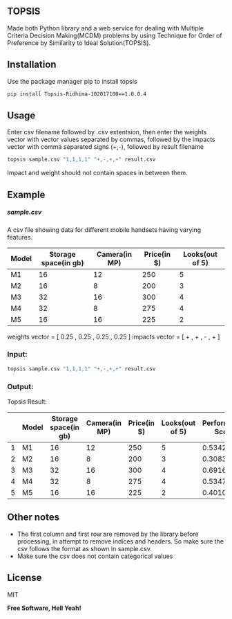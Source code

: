 ## TOPSIS




Made both Python library and a web service for dealing with Multiple Criteria Decision Making(MCDM) problems by using Technique for Order of Preference by Similarity to Ideal Solution(TOPSIS).


## Installation

Use the package manager pip to install topsis

```sh
pip install Topsis-Ridhima-102017100==1.0.0.4
```

## Usage
Enter csv filename followed by .csv extentsion, then enter the weights vector with vector values separated by commas, followed by the impacts vector with comma separated signs (+,-), followed by result filename
```sh
topsis sample.csv "1,1,1,1" "+,-,+,+" result.csv
```
Impact and weight should not contain spaces in between them.

## Example
##### sample.csv
A csv file showing data for different mobile handsets having varying features.

| Model |	Storage space(in gb)|	Camera(in MP)|	Price(in $)|Looks(out of 5)
| ------|-----------------------|----------------|-------------|---------
| M1    |16|	12|	250|	5
| M2    |16|	8|	200|	3
| M3    |32|	16|	300|	4
| M4    |32|	8|	275|	4
| M5    |16|	16|	225|	2

weights vector = [ 0.25 , 0.25 , 0.25 , 0.25 ]
impacts vector = [ + , + , - , + ]

### Input:
```sh
topsis sample.csv "1,1,1,1" "+,-,+,+" result.csv
```

### Output:
Topsis Result:

| | Model |	Storage space(in gb)|	Camera(in MP)|	Price(in $)|Looks(out of 5)|Performance Score|Rank|
|--| ------|-----------------------|----------------|-------------|---------|-------|----|
|1| M1    |16|	12|	250|	5|0.534277|3|
|2| M2    |16|	8|	200|	3|0.308368|5|
|3| M3    |32|	16|	300|	4|0.691632|1|
|4| M4    |32|	8|	275|	4|0.534737|2|
|5| M5    |16|	16|	225|	2|0.401046|4|


## Other notes
- The first column and first row are removed by the library before processing, in attempt to remove indices and headers. So make sure the csv follows the format as shown in sample.csv.
- Make sure the csv does not contain categorical values




## License

MIT

**Free Software, Hell Yeah!**

[//]: # (These are reference links used in the body of this note and get stripped out when the markdown processor does its job. There is no need to format nicely because it shouldn't be seen. Thanks SO - http://stackoverflow.com/questions/4823468/store-comments-in-markdown-syntax)

   [dill]: <https://github.com/joemccann/dillinger>
   [git-repo-url]: <https://github.com/joemccann/dillinger.git>
   [john gruber]: <http://daringfireball.net>
   [df1]: <http://daringfireball.net/projects/markdown/>
   [markdown-it]: <https://github.com/markdown-it/markdown-it>
   [Ace Editor]: <http://ace.ajax.org>
   [node.js]: <http://nodejs.org>
   [Twitter Bootstrap]: <http://twitter.github.com/bootstrap/>
   [jQuery]: <http://jquery.com>
   [@tjholowaychuk]: <http://twitter.com/tjholowaychuk>
   [express]: <http://expressjs.com>
   [AngularJS]: <http://angularjs.org>
   [Gulp]: <http://gulpjs.com>

   [PlDb]: <https://github.com/joemccann/dillinger/tree/master/plugins/dropbox/README.md>
   [PlGh]: <https://github.com/joemccann/dillinger/tree/master/plugins/github/README.md>
   [PlGd]: <https://github.com/joemccann/dillinger/tree/master/plugins/googledrive/README.md>
   [PlOd]: <https://github.com/joemccann/dillinger/tree/master/plugins/onedrive/README.md>
   [PlMe]: <https://github.com/joemccann/dillinger/tree/master/plugins/medium/README.md>
   [PlGa]: <https://github.com/RahulHP/dillinger/blob/master/plugins/googleanalytics/README.md>
